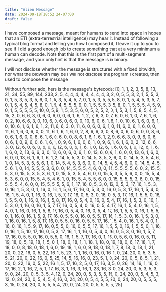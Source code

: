 ```yaml
---
title: "Alien Message"
date: 2024-09-18T18:52:24-07:00
draft: false
---
```


I have composed a message, meant for humans to send into space in hopes that an ETI (extra-terrestrial intelligence) may hear it. Instead of following a typical blog format and telling you how I composed it, I leave it up to you to see if I did a good enough job to create something that at a very minimum a human can decode. Note that this is the first part of a multi-segment message, and your only hint is that the message is in binary.

I will not disclose whether the message is structured with a fixed bitwidth, nor what the bidwidth may be
I will not disclose the program I created, then used to compose the message

Without further ado, here is the message's bytecode:
[0, 1, 1, 2, 3, 5, 8, 13, 21, 34, 55, 89, 144, 233, 2, 5, 4, 4, 4, 4, 4, 4, 4, 4, 3, 2, 0, 5, 5, 3, 2, 1, 5, 5, 3, 0, 1, 5, 3, 5, 3, 5, 6, 0, 1, 5, 3, 5, 4, 5, 7, 0, 1, 5, 3, 5, 5, 5, 8, 0, 1, 5, 4, 5, 3, 5, 7, 0, 1, 5, 4, 5, 4, 5, 8, 0, 1, 5, 4, 5, 5, 5, 9, 0, 1, 5, 5, 5, 3, 5, 8, 0, 1, 5, 5, 5, 4, 5, 9, 0, 1, 5, 5, 5, 5, 5, 10, 0, 5, 9, 1, 5, 3, 5, 6, 0, 5, 2, 5, 2, 0, 1, 5, 3, 1, 5, 8, 5, 4, 5, 15, 2, 0, 6, 6, 3, 0, 6, 0, 6, 0, 0, 6, 1, 6, 1, 2, 7, 6, 3, 0, 7, 6, 0, 6, 1, 0, 7, 6, 1, 6, 0, 2, 10, 6, 6, 3, 0, 10, 6, 0, 6, 0, 6, 0, 0, 10, 6, 0, 6, 1, 6, 1, 0, 10, 6, 1, 6, 0, 6, 1, 0, 10, 6, 1, 6, 1, 6, 1, 2, 11, 6, 6, 3, 0, 11, 6, 0, 6, 0, 6, 1, 0, 11, 6, 0, 6, 1, 6, 0, 0, 11, 6, 1, 6, 0, 6, 0, 0, 11, 6, 1, 6, 1, 6, 0, 2, 8, 6, 6, 3, 0, 8, 6, 0, 6, 0, 6, 0, 0, 8, 6, 0, 6, 1, 6, 0, 0, 8, 6, 1, 6, 0, 6, 0, 0, 8, 6, 1, 6, 1, 6, 1, 2, 9, 6, 6, 3, 0, 9, 6, 0, 6, 0, 6, 1, 0, 9, 6, 0, 6, 1, 6, 1, 0, 9, 6, 1, 6, 0, 6, 1, 0, 9, 6, 1, 6, 1, 6, 0, 2, 12, 6, 6, 3, 0, 12, 6, 0, 6, 0, 6, 0, 0, 12, 6, 0, 6, 1, 6, 1, 0, 12, 6, 1, 6, 0, 6, 1, 0, 12, 6, 1, 6, 1, 6, 0, 2, 13, 6, 6, 3, 0, 13, 6, 0, 6, 0, 6, 1, 0, 13, 6, 0, 6, 1, 6, 0, 0, 13, 6, 1, 6, 0, 6, 0, 0, 13, 6, 1, 6, 1, 6, 1, 2, 14, 5, 5, 3, 0, 14, 5, 3, 5, 3, 6, 0, 0, 14, 5, 3, 5, 4, 6, 1, 0, 14, 5, 3, 5, 5, 6, 1, 0, 14, 5, 4, 5, 3, 6, 0, 0, 14, 5, 4, 5, 4, 6, 0, 0, 14, 5, 4, 5, 5, 6, 1, 0, 14, 5, 5, 5, 3, 6, 0, 0, 14, 5, 5, 5, 4, 6, 0, 0, 14, 5, 5, 5, 5, 6, 0, 2, 15, 5, 5, 3, 0, 15, 5, 3, 5, 3, 6, 1, 0, 15, 5, 3, 5, 4, 6, 0, 0, 15, 5, 3, 5, 5, 6, 0, 0, 15, 5, 4, 5, 3, 6, 0, 0, 15, 5, 4, 5, 4, 6, 1, 0, 15, 5, 4, 5, 5, 6, 0, 0, 15, 5, 5, 5, 3, 6, 0, 0, 15, 5, 5, 5, 4, 6, 0, 0, 15, 5, 5, 5, 5, 6, 1, 17, 16, 0, 5, 3, 0, 16, 0, 5, 3, 17, 16, 1, 5, 3, 0, 16, 1, 5, 3, 0, 1, 16, 0, 16, 1, 5, 6, 17, 16, 0, 5, 3, 0, 16, 0, 5, 3, 17, 16, 1, 5, 4, 0, 16, 1, 5, 4, 0, 1, 16, 0, 16, 1, 5, 7, 17, 16, 0, 5, 3, 0, 16, 0, 5, 3, 17, 16, 1, 5, 5, 0, 16, 1, 5, 5, 0, 1, 16, 0, 16, 1, 5, 8, 17, 16, 0, 5, 4, 0, 16, 0, 5, 4, 17, 16, 1, 5, 3, 0, 16, 1, 5, 3, 0, 1, 16, 0, 16, 1, 5, 7, 17, 16, 0, 5, 4, 0, 16, 0, 5, 4, 17, 16, 1, 5, 4, 0, 16, 1, 5, 4, 0, 1, 16, 0, 16, 1, 5, 8, 17, 16, 0, 5, 4, 0, 16, 0, 5, 4, 17, 16, 1, 5, 5, 0, 16, 1, 5, 5, 0, 1, 16, 0, 16, 1, 5, 9, 17, 16, 0, 5, 5, 0, 16, 0, 5, 5, 17, 16, 1, 5, 3, 0, 16, 1, 5, 3, 0, 1, 16, 0, 16, 1, 5, 8, 17, 16, 0, 5, 5, 0, 16, 0, 5, 5, 17, 16, 1, 5, 4, 0, 16, 1, 5, 4, 0, 1, 16, 0, 16, 1, 5, 9, 17, 16, 0, 5, 5, 0, 16, 0, 5, 5, 17, 16, 1, 5, 5, 0, 16, 1, 5, 5, 0, 1, 16, 0, 16, 1, 5, 10, 17, 16, 0, 5, 3, 17, 16, 1, 1, 16, 0, 5, 4, 0, 16, 0, 5, 3, 0, 16, 1, 5, 7, 17, 16, 0, 5, 5, 0, 16, 0, 5, 5, 0, 16, 1, 5, 7, 17, 16, 0, 1, 16, 0, 5, 6, 0, 16, 0, 5, 11, 19, 18, 0, 5, 19, 18, 1, 5, 0, 1, 18, 0, 18, 1, 1, 18, 1, 18, 0, 19, 18, 0, 6, 17, 18, 1, 7, 18, 0, 0, 8, 18, 0, 18, 1, 6, 0, 19, 18, 1, 6, 0, 9, 18, 0, 18, 1, 7, 8, 18, 0, 18, 1, 21, 20, 0, 22, 16, 0, 5, 22, 16, 1, 5, 23, 1, 1, 16, 0, 16, 0, 16, 1, 0, 24, 20, 0, 5, 3, 5, 5, 21, 20, 0, 22, 16, 0, 5, 25, 14, 5, 16, 16, 0, 23, 5, 1, 0, 24, 20, 0, 5, 8, 5, 1, 21, 20, 0, 22, 16, 0, 5, 22, 16, 1, 5, 17, 16, 2, 5, 0, 17, 16, 3, 5, 0, 26, 14, 16, 1, 16, 0, 17, 16, 2, 1, 16, 2, 5, 1, 17, 16, 3, 1, 16, 3, 16, 1, 23, 16, 3, 0, 24, 20, 0, 5, 3, 5, 3, 9, 0, 24, 20, 0, 5, 3, 5, 4, 12, 0, 24, 20, 0, 5, 3, 5, 5, 15, 0, 24, 20, 0, 5, 4, 5, 3, 12, 0, 24, 20, 0, 5, 4, 5, 4, 16, 0, 24, 20, 0, 5, 4, 5, 5, 20, 0, 24, 20, 0, 5, 5, 5, 3, 15, 0, 24, 20, 0, 5, 5, 5, 4, 20, 0, 24, 20, 0, 5, 5, 5, 5, 25]